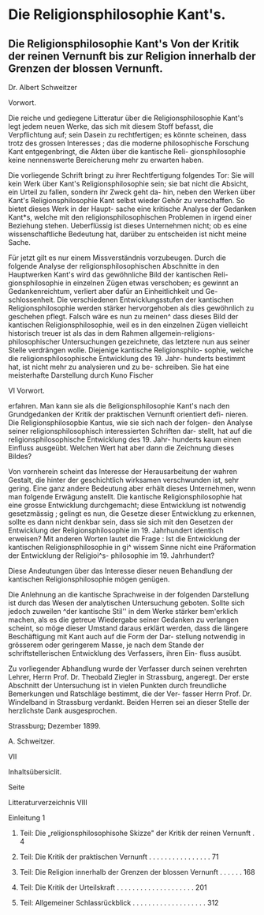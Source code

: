 Die Religionsphilosophie Kant's. 
================================
Die Religionsphilosophie Kant's Von der Kritik der reinen Vernunft bis zur Religion innerhalb der Grenzen der blossen Vernunft. 
-----------------------------------------------------------------------------------------------------------------------------

Dr. Albert Schweitzer 

Vorwort. 

Die reiche und gediegene Litteratur über die Religionsphilosophie 
Kant's legt jedem neuen Werke, das sich mit diesem Stoff befasst, die 
Verpflichtung auf; sein Dasein zu rechtfertigen; es könnte scheinen, 
dass trotz des grossen Interesses ; das die moderne philosophische 
Forschung Kant entgegenbringt, die Akten über die kantische Reli- 
gionsphilosophie keine nennenswerte Bereicherung mehr zu erwarten 
haben. 

Die vorliegende Schrift bringt zu ihrer Rechtfertigung folgendes 
Tor: Sie will kein Werk über Kant's Religionsphilosophie sein; sie 
bat nicht die Absicht, ein Urteil zu fallen, sondern ihr Zweck geht da- 
hin, neben den Werken über Kant's Religionsphilosophie Kant selbst 
wieder Gehör zu verschaffen. So bietet dieses Werk in der Haupt- 
sache eine kritische Analyse der Gedanken Kant*s, welche mit den 
religionsphilosophischen Problemen in irgend einer Beziehung stehen. 
Ueberflüssig ist dieses Unternehmen nicht; ob es eine wissenschaftliche 
Bedeutung hat, darüber zu entscheiden ist nicht meine Sache. 

Für jetzt gilt es nur einem Missverständnis vorzubeugen. Durch 
die folgende Analyse der religionsphilosophischen Abschnitte in den 
Hauptwerken Kant's wird das gewöhnliche Bild der kantischen Reli- 
gionsphilosophie in einzelnen Zügen etwas verschoben; es gewinnt an 
Gedankenreichtum, verliert aber dafür an Einheitlichkeit und Ge- 
schlossenheit. Die verschiedenen Entwicklungsstufen der kantischen 
Religionsphilosophie werden stärker hervorgehoben als dies gewöhnlich 
zu geschehen pflegt. Falsch wäre es nun zu meinen^ dass dieses Bild 
der kantischen Religionsphilosophie, weil es in den einzelnen Zügen 
vielleicht historisch treuer ist als das in dem Rahmen allgemein-religions- 
philosophischer Untersuchungen gezeichnete, das letztere nun aus 
seiner Stelle verdrängen wolle. Diejenige kantische Religionsphilo- 
sophie, welche die religionsphilosophische Entwicklung des 19. Jahr- 
hunderts bestimmt hat, ist nicht mehr zu analysieren und zu be- 
schreiben. Sie hat eine meisterhafte Darstellung durch Kuno Fischer 


VI Vorwort. 

erfahren. Man kann sie als die ßeligionsphilosophie Kant's nach den 
Grundgedanken der Kritik der praktischen Vernunft orientiert defi- 
nieren. Die Religionsphilosopbie Kantus, wie sie sich nach der folgen- 
den Analyse seiner religionsphilosophisch interessierten Schriften dar- 
stellt, hat auf die religionsphilosophische Entwicklung des 19. Jahr- 
hunderts kaum einen Einfluss ausgeübt. Welchen Wert hat aber dann 
die Zeichnung dieses Bildes? 

Von vornherein scheint das Interesse der Herausarbeitung der 
wahren Gestalt, die hinter der geschichtlich wirksamen verschwunden 
ist, sehr gering. Eine ganz andere Bedeutung aber erhält dieses 
Unternehmen, wenn man folgende Erwägung anstellt. Die kantische 
Religionsphilosophie hat eine grosse Entwicklung durchgemacht; diese 
Entwicklung ist notwendig gesetzmässig ; gelingt es nun, die Gesetze 
dieser Entwicklung zu erkennen, sollte es dann nicht denkbar sein, dass 
sie sich mit den Gesetzen der Entwicklung der Religionsphilosophie im 
19. Jahrhundert identisch erweisen? Mit anderen Worten lautet die 
Frage : Ist die Entwicklung der kantischen Religionsphilosophie in gi^ 
wissem Sinne nicht eine Präformation der Entwicklung der Religioi^s- 
philosophie im 19. Jahrhundert? 

Diese Andeutungen über das Interesse dieser neuen Behandlung 
der kantischen Religionsphilosophie mögen genügen. 

Die Anlehnung an die kantische Sprachweise in der folgenden 
Darstellung ist durch das Wesen der analytischen Untersuchung geboten. 
Sollte sich jedoch zuweilen ^der kantische Stil'' in dem Werke stärker 
bem'erklich machen, als es die getreue Wiedergabe seiner Gedanken 
zu verlangen scheint, so möge dieser Umstand daraus erklärt werden, 
dass die längere Beschäftigung mit Kant auch auf die Form der Dar- 
stellung notwendig in grösserem oder geringerem Masse, je nach dem 
Stande der schriftstellerischen Entwicklung des Verfassers, ihren Ein- 
fluss ausübt. 

Zu vorliegender Abhandlung wurde der Verfasser durch seinen 
verehrten Lehrer, Herrn Prof. Dr. Theobald Ziegler in Strassburg, 
angeregt. Der erste Abschnitt der Untersuchung ist in vielen Punkten 
durch freundliche Bemerkungen und Ratschläge bestimmt, die der Ver- 
fasser Herrn Prof. Dr. Windelband in Strassburg verdankt. Beiden 
Herren sei an dieser Stelle der herzlichste Dank ausgesprochen. 

Strassburg; Dezember 1899. 

A. Schweitzer. 

VII 

Inhaltsübersiclit. 

Seite 

Litteraturverzeichnis VIII 

Einleitung 1 

1. Teil: Die „religionsphilosophisohe Skizze" der Kritik der reinen Vernunft . 4 

2. Teil: Die Kritik der praktischen Vernunft . . . . . . . . . . . . . . . .  71 

8. Teil: Die Religion innerhalb der Grenzen der blossen Vernunft . . . . . . 168 

4. Teil: Die Kritik der Urteilskraft . . . . . . . . . . . . . . . . . . . . 201 

5. Teil: Allgemeiner Schlassrückblick  . . . . . . . . . . . . . . . . . . . 312 

